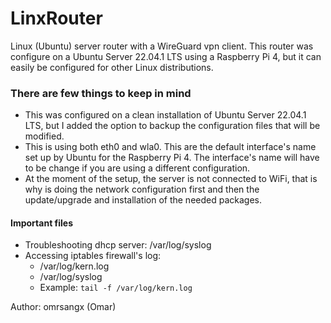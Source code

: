 # LinxRouter

Linux (Ubuntu) server router with a WireGuard vpn client.
This router was configure on a Ubuntu Server 22.04.1 LTS using a Raspberry Pi 4, but it can easily be configured for other Linux distributions.

### There are few things to keep in mind
- This was configured on a clean installation of Ubuntu Server 22.04.1 LTS, but I added the option to backup the configuration files that will be modified.
- This is using both eth0 and wla0. This are the default interface's name set up by Ubuntu for the Raspberry Pi 4. The interface's name will have to be change if you are using a different configuration.
- At the moment of the setup, the server is not connected to WiFi, that is why is doing the network configuration first and then the update/upgrade and installation of the needed packages.

#### Important files
- Troubleshooting dhcp server: /var/log/syslog 
- Accessing iptables firewall's log:
    * /var/log/kern.log
    * /var/log/syslog 
    * Example: ```tail -f /var/log/kern.log```


Author: omrsangx (Omar)
